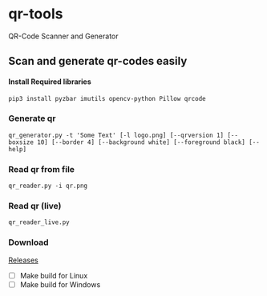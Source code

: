 # qr-tools
QR-Code Scanner and Generator

## Scan and generate qr-codes easily
#### Install Required libraries
```
pip3 install pyzbar imutils opencv-python Pillow qrcode
```
### Generate qr
```
qr_generator.py -t 'Some Text' [-l logo.png] [--qrversion 1] [--boxsize 10] [--border 4] [--background white] [--foreground black] [--help]
```

### Read qr from file
```
qr_reader.py -i qr.png
```

### Read qr (live)
```
qr_reader_live.py
```


### Download
[Releases](https://github.com/coder12341/qr-tools/releases)
- [ ] Make build for Linux
- [ ] Make build for Windows
